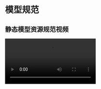 # 模型规范

## 静态模型资源规范视频

<video controls src="https://arkimg.ark.online/02%E5%9C%BA%E6%99%AF%E7%AF%87%EF%BC%9A%E9%9D%99%E6%80%81%E6%A8%A1%E5%9E%8B%E8%B5%84%E6%BA%90%E8%A7%84%E8%8C%83.mp4" />

## 模型基本规范

- 模型需要封口。

![img](https://arkimg.ark.online/1687938141703-6.png)

- 单面模型需要制作双面。

![img](https://arkimg.ark.online/1687938141703-1.png)

- 正确使用光滑组，

![img](https://arkimg.ark.online/1687938141703-2.png)

- 正确调整模型法线朝向

![img](https://arkimg.ark.online/1687938141703-3.png)

- 无多边面（≥4）

![img](https://arkimg.ark.online/1687938141703-4.png)

- 无废点

  ![img](https://arkimg.ark.online/1688102827789-5.jpeg)

- 无重叠面

  ![img](https://arkimg.ark.online/1688103146121-10.png)

检查多边面方式：

![img](https://arkimg.ark.online/1687938141703-5.png)

- STL  check检查模型是否有错误

![img](https://arkimg.ark.online/1687252234945-6.png)

- 重置模型。

  ![img](https://arkimg.ark.online/1687252234945-7.png)

## 模型正面：

在max和blender和里面，物体正面朝向为-Y，（3ds max里面正视图）如图所示。

![img](https://arkimg.ark.online/1687252234945-8.jpeg)

**（如果朝向设置错误会导致编辑器里面截图显示的效果不对，可能辨认不清物体）**

**（maya坐标需要调整成3ds max坐标）**

![img](https://arkimg.ark.online/1687252234945-9.png)

## 模型坐标位置和模型朝向（推荐软件 3ds max）

- 所有模型坐标轴位置都必须在（0，0，0）

- 合理设置坐标轴位置和朝向（详情请看下表）

|            | 坐标位置                           | 模型左右朝向                       | 示例截图                                               |                                                        |
| ---------- | ---------------------------------- | ---------------------------------- | ------------------------------------------------------ | ------------------------------------------------------ |
| 普通模型   | 居中最底                           | 不限制                             | ![img](https://arkimg.ark.online/1687252234946-10.png) |                                                        |
| 挂架物体   | 支点上                             | 不限制                             | ![img](https://arkimg.ark.online/1687252234946-11.png) |                                                        |
| 门         | 开门的支点上                       | 不限制                             | ![img](https://arkimg.ark.online/1687252234946-12.png) | ![img](https://arkimg.ark.online/1687252234946-13.png) |
| 手持物     | 手握位置，                         | 刀刃，枪头向右。                   | ![img](https://arkimg.ark.online/1687252234946-14.png) | ![img](https://arkimg.ark.online/1687252234946-15.png) |
| 子弹导弹等 | 坐标放在物体头部中心位置           | 子弹、导弹、等发射物等发射方向朝右 | ![img](https://arkimg.ark.online/1687252234946-16.png) |                                                        |
| 载具类     | 居中最底，船类等可以放在水平线位置 | 行驶方向朝右                       | ![img](https://arkimg.ark.online/1687252234946-17.png) | ![img](https://arkimg.ark.online/1687252234946-18.png) |
| 轮子       | 居中                               | 不限制                             | ![img](https://arkimg.ark.online/1687252234946-19.png) |                                                        |

- 正确的设置坐标位置和朝向，能快速的在编辑器显示合理的使用效果。


![img](https://arkimg.ark.online/1687252234946-20.png)

## 道具手握尺寸规范：

|                      | 半径   | 图示                                                   | FBX                                                          |
| -------------------- | ------ | ------------------------------------------------------ | ------------------------------------------------------------ |
| 二次元/写实/欧美卡通 | ≤2cm   | ![img](https://arkimg.ark.online/1687252234946-21.png) | [普通风格手模型(点此下载)](https://arkimg.ark.online/SM_100000001_CartoonHand_AA001.fbx) |
| lowpoly              | ≤3.5cm | ![img](https://arkimg.ark.online/1687252234946-22.png) | [Lowpoly手模型(点此下载)](https://arkimg.ark.online/SM_100000001_LowpolyHand_AA001.fbx) |

